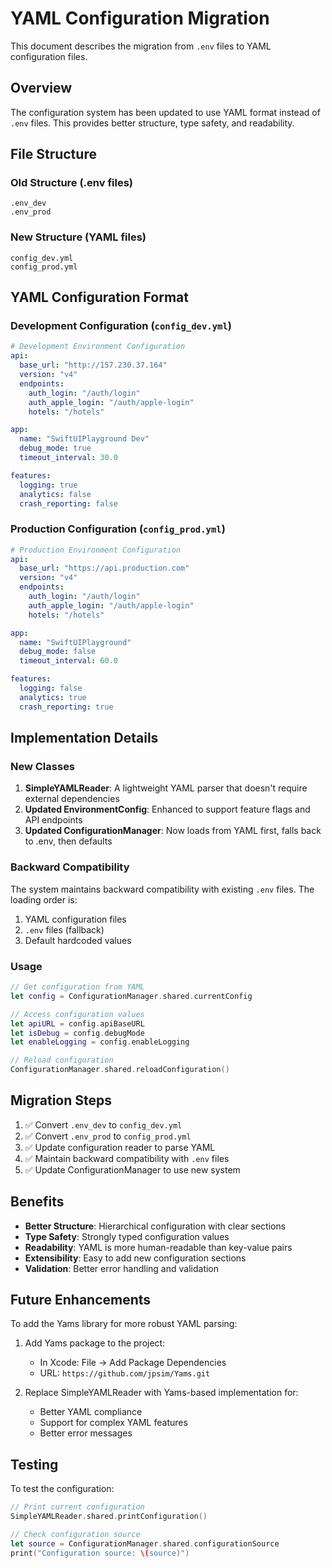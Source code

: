 # YAML Configuration Migration

This document describes the migration from `.env` files to YAML configuration files.

## Overview

The configuration system has been updated to use YAML format instead of `.env` files. This provides better structure, type safety, and readability.

## File Structure

### Old Structure (.env files)
```
.env_dev
.env_prod
```

### New Structure (YAML files)
```
config_dev.yml
config_prod.yml
```

## YAML Configuration Format

### Development Configuration (`config_dev.yml`)
```yaml
# Development Environment Configuration
api:
  base_url: "http://157.230.37.164"
  version: "v4"
  endpoints:
    auth_login: "/auth/login"
    auth_apple_login: "/auth/apple-login"
    hotels: "/hotels"

app:
  name: "SwiftUIPlayground Dev"
  debug_mode: true
  timeout_interval: 30.0

features:
  logging: true
  analytics: false
  crash_reporting: false
```

### Production Configuration (`config_prod.yml`)
```yaml
# Production Environment Configuration
api:
  base_url: "https://api.production.com"
  version: "v4"
  endpoints:
    auth_login: "/auth/login"
    auth_apple_login: "/auth/apple-login"
    hotels: "/hotels"

app:
  name: "SwiftUIPlayground"
  debug_mode: false
  timeout_interval: 60.0

features:
  logging: false
  analytics: true
  crash_reporting: true
```

## Implementation Details

### New Classes

1. **SimpleYAMLReader**: A lightweight YAML parser that doesn't require external dependencies
2. **Updated EnvironmentConfig**: Enhanced to support feature flags and API endpoints
3. **Updated ConfigurationManager**: Now loads from YAML first, falls back to .env, then defaults

### Backward Compatibility

The system maintains backward compatibility with existing `.env` files. The loading order is:
1. YAML configuration files
2. `.env` files (fallback)
3. Default hardcoded values

### Usage

```swift
// Get configuration from YAML
let config = ConfigurationManager.shared.currentConfig

// Access configuration values
let apiURL = config.apiBaseURL
let isDebug = config.debugMode
let enableLogging = config.enableLogging

// Reload configuration
ConfigurationManager.shared.reloadConfiguration()
```

## Migration Steps

1. ✅ Convert `.env_dev` to `config_dev.yml`
2. ✅ Convert `.env_prod` to `config_prod.yml`
3. ✅ Update configuration reader to parse YAML
4. ✅ Maintain backward compatibility with `.env` files
5. ✅ Update ConfigurationManager to use new system

## Benefits

- **Better Structure**: Hierarchical configuration with clear sections
- **Type Safety**: Strongly typed configuration values
- **Readability**: YAML is more human-readable than key-value pairs
- **Extensibility**: Easy to add new configuration sections
- **Validation**: Better error handling and validation

## Future Enhancements

To add the Yams library for more robust YAML parsing:

1. Add Yams package to the project:
   - In Xcode: File → Add Package Dependencies
   - URL: `https://github.com/jpsim/Yams.git`

2. Replace SimpleYAMLReader with Yams-based implementation for:
   - Better YAML compliance
   - Support for complex YAML features
   - Better error messages

## Testing

To test the configuration:

```swift
// Print current configuration
SimpleYAMLReader.shared.printConfiguration()

// Check configuration source
let source = ConfigurationManager.shared.configurationSource
print("Configuration source: \(source)")
``` 